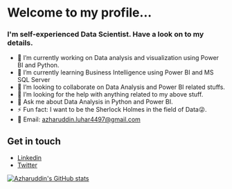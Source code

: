 # Welcome to my profile...
### I'm self-experienced Data Scientist. Have a look on to my details.

- 🔭 I’m currently working on Data analysis and visualization using Power BI and Python.
- 🌱 I’m currently learning Business Intelligence using Power BI and MS SQL Server
- 👯 I’m looking to collaborate on Data Analysis and Power BI related stuffs.
- 🤔 I’m looking for the help with anything related to my above stuff.
- 💬 Ask me about Data Analysis in Python and Power BI.
- ⚡ Fun fact: I want to be the Sherlock Holmes in the field of Data:stuck_out_tongue_winking_eye:.
- :email: Email: azharuddin.luhar4497@gmail.com

## Get in touch
- [Linkedin](https://www.linkedin.com/in/azharuddinluhar441997)
- [Twitter](https://twitter.com/LuharAzharuddin)

[![Azharuddin's GitHub stats](https://github-readme-stats.vercel.app/api?username=Azharuddin4497&theme=merko)](https://github.com/anuraghazra/github-readme-stats)
